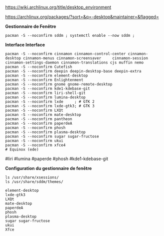 
https://wiki.archlinux.org/title/desktop_environment

https://archlinux.org/packages/?sort=&q=-desktop&maintainer=&flagged=



**Gestionnaire de Fenêtre**
```
pacman -S --noconfirm sddm ; systemctl enable --now sddm ;
```


**Interface Interface**
```pacman -S --noconfirm budgie-desktop budgie-extra budgie-desktop-view budgie-screensaver
pacman -S --noconfirm cinnamon cinnamon-control-center cinnamon-desktop cinnamon-menus cinnamon-screensaver 	cinnamon-session cinnamon-settings-daemon cinnamon-translations cjs muffin nemo
pacman -S --noconfirm Cutefish
pacman -S --noconfirm deepin deepin-desktop-base deepin-extra 
pacman -S --noconfirm element-desktop
pacman -S --noconfirm Enlightenment
pacman -S --noconfirm gnome gnome-remote-desktop
pacman -S --noconfirm kde1-kdebase-git
pacman -S --noconfirm liri-shell-git
pacman -S --noconfirm lumina-desktop
pacman -S --noconfirm lxde     ; # GTK 2
pacman -S --noconfirm lxde-gtk3; # GTK 3
pacman -S --noconfirm LXQt
pacman -S --noconfirm mate-desktop
pacman -S --noconfirm pantheon
pacman -S --noconfirm paperdeA
pacman -S --noconfirm phosh
pacman -S --noconfirm plasma-desktop
pacman -S --noconfirm sugar sugar-fructose
pacman -S --noconfirm ukui
pacman -S --noconfirm xfce4
# Equinox (ede)
```

#liri
#lumina
#paperde
#phosh
#kde1-kdebase-git


**Configuration du gestionnaire de fenêtre**
```
ls /usr/share/xsessions/
ls /usr/share/sddm/themes/

element-desktop
lxde-gtk3
LXQt
mate-desktop
paperdeA
phosh
plasma-desktop
sugar sugar-fructose
ukui
Xfce

```
